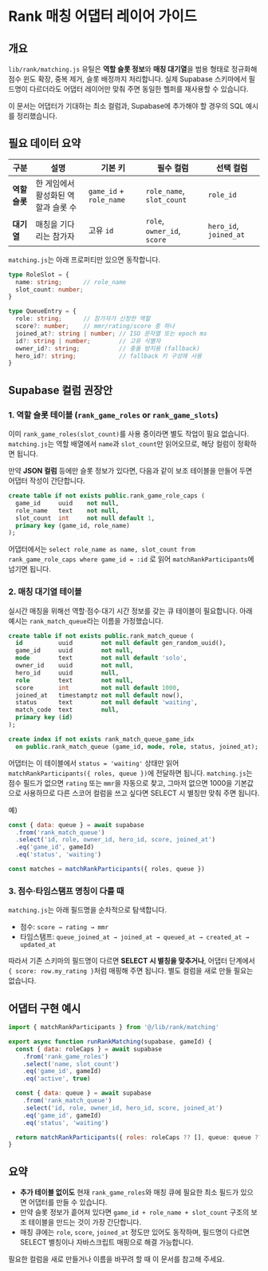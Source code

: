 # Rank 매칭 어댑터 레이어 가이드

## 개요
`lib/rank/matching.js` 유틸은 **역할 슬롯 정보**와 **매칭 대기열**을 범용 형태로 정규화해 점수 윈도 확장, 중복 제거, 슬롯 배정까지 처리합니다. 실제 Supabase 스키마에서 필드명이 다르더라도 어댑터 레이어만 맞춰 주면 동일한 헬퍼를 재사용할 수 있습니다.

이 문서는 어댑터가 기대하는 최소 컬럼과, Supabase에 추가해야 할 경우의 SQL 예시를 정리했습니다.

## 필요 데이터 요약

| 구분 | 설명 | 기본 키 | 필수 컬럼 | 선택 컬럼 |
| --- | --- | --- | --- | --- |
| **역할 슬롯** | 한 게임에서 활성화된 역할과 슬롯 수 | `game_id` + `role_name` | `role_name`, `slot_count` | `role_id` |
| **대기열** | 매칭을 기다리는 참가자 | 고유 `id` | `role`, `owner_id`, `score` | `hero_id`, `joined_at` |

`matching.js`는 아래 프로퍼티만 있으면 동작합니다.

```ts
type RoleSlot = {
  name: string;      // role_name
  slot_count: number;
}

type QueueEntry = {
  role: string;      // 참가자가 신청한 역할
  score?: number;    // mmr/rating/score 중 하나
  joined_at?: string | number; // ISO 문자열 또는 epoch ms
  id?: string | number;        // 고유 식별자
  owner_id?: string;           // 충돌 방지용 (fallback)
  hero_id?: string;            // fallback 키 구성에 사용
}
```

## Supabase 컬럼 권장안

### 1. 역할 슬롯 테이블 (`rank_game_roles` or `rank_game_slots`)

이미 `rank_game_roles(slot_count)`를 사용 중이라면 별도 작업이 필요 없습니다. `matching.js`는 역할 배열에서 `name`과 `slot_count`만 읽어오므로, 해당 컬럼이 정확하면 됩니다.

만약 **JSON 컬럼** 등에만 슬롯 정보가 있다면, 다음과 같이 보조 테이블을 만들어 두면 어댑터 작성이 간단합니다.

```sql
create table if not exists public.rank_game_role_caps (
  game_id     uuid    not null,
  role_name   text    not null,
  slot_count  int     not null default 1,
  primary key (game_id, role_name)
);
```

어댑터에서는 `select role_name as name, slot_count from rank_game_role_caps where game_id = :id` 로 읽어 `matchRankParticipants`에 넘기면 됩니다.

### 2. 매칭 대기열 테이블

실시간 매칭을 위해선 역할·점수·대기 시간 정보를 갖는 큐 테이블이 필요합니다. 아래 예시는 `rank_match_queue`라는 이름을 가정했습니다.

```sql
create table if not exists public.rank_match_queue (
  id          uuid        not null default gen_random_uuid(),
  game_id     uuid        not null,
  mode        text        not null default 'solo',
  owner_id    uuid        not null,
  hero_id     uuid        null,
  role        text        not null,
  score       int         not null default 1000,
  joined_at   timestamptz not null default now(),
  status      text        not null default 'waiting',
  match_code  text        null,
  primary key (id)
);

create index if not exists rank_match_queue_game_idx
  on public.rank_match_queue (game_id, mode, role, status, joined_at);
```

어댑터는 이 테이블에서 `status = 'waiting'` 상태만 읽어 `matchRankParticipants({ roles, queue })`에 전달하면 됩니다. `matching.js`는 점수 필드가 없으면 `rating` 또는 `mmr`을 자동으로 찾고, 그마저 없으면 1000을 기본값으로 사용하므로 다른 스코어 컬럼을 쓰고 싶다면 SELECT 시 별칭만 맞춰 주면 됩니다.

예)

```js
const { data: queue } = await supabase
  .from('rank_match_queue')
  .select('id, role, owner_id, hero_id, score, joined_at')
  .eq('game_id', gameId)
  .eq('status', 'waiting')

const matches = matchRankParticipants({ roles, queue })
```

### 3. 점수·타임스탬프 명칭이 다를 때

`matching.js`는 아래 필드명을 순차적으로 탐색합니다.

* 점수: `score → rating → mmr`
* 타임스탬프: `queue_joined_at → joined_at → queued_at → created_at → updated_at`

따라서 기존 스키마의 필드명이 다르면 **SELECT 시 별칭을 맞추거나**, 어댑터 단계에서 `{ score: row.my_rating }`처럼 매핑해 주면 됩니다. 별도 컬럼을 새로 만들 필요는 없습니다.

## 어댑터 구현 예시

```js
import { matchRankParticipants } from '@/lib/rank/matching'

export async function runRankMatching(supabase, gameId) {
  const { data: roleCaps } = await supabase
    .from('rank_game_roles')
    .select('name, slot_count')
    .eq('game_id', gameId)
    .eq('active', true)

  const { data: queue } = await supabase
    .from('rank_match_queue')
    .select('id, role, owner_id, hero_id, score, joined_at')
    .eq('game_id', gameId)
    .eq('status', 'waiting')

  return matchRankParticipants({ roles: roleCaps ?? [], queue: queue ?? [] })
}
```

## 요약
- **추가 테이블 없이도** 현재 `rank_game_roles`와 매칭 큐에 필요한 최소 필드가 있으면 어댑터를 만들 수 있습니다.
- 만약 슬롯 정보가 흩어져 있다면 `game_id + role_name + slot_count` 구조의 보조 테이블을 만드는 것이 가장 간단합니다.
- 매칭 큐에는 `role`, `score`, `joined_at` 정도만 있어도 동작하며, 필드명이 다르면 SELECT 별칭이나 자바스크립트 매핑으로 해결 가능합니다.

필요한 컬럼을 새로 만들거나 이름을 바꾸려 할 때 이 문서를 참고해 주세요.
